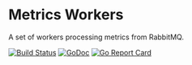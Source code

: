 # Metrics Workers

A set of workers processing metrics from RabbitMQ.

[![Build Status](https://travis-ci.org/ottogiron/metricsworker.svg?branch=master)](https://travis-ci.org/ottogiron/metricsworker)
[![GoDoc](https://godoc.org/github.com/ottogiron/metricsworker?status.svg)](https://godoc.org/github.com/ottogiron/metricsworker)
[![Go Report Card](https://goreportcard.com/badge/github.com/ottogiron/metricsworker)](https://goreportcard.com/report/github.com/ottogiron/metricsworker)






